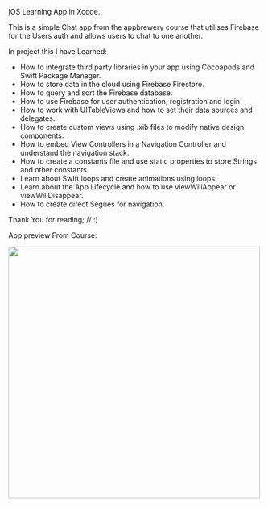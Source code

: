 IOS Learning App in Xcode.

This is a simple Chat app from the appbrewery course that utilises Firebase for the Users auth and allows
users to chat to one another.

In project this I have Learned:

* How to integrate third party libraries in your app using Cocoapods and Swift Package Manager.
* How to store data in the cloud using Firebase Firestore.
* How to query and sort the Firebase database.
* How to use Firebase for user authentication, registration and login.
* How to work with UITableViews and how to set their data sources and delegates.
* How to create custom views using .xib files to modify native design components.
* How to embed View Controllers in a Navigation Controller and understand the navigation stack.
* How to create a constants file and use static properties to store Strings and other constants.
* Learn about Swift loops and create animations using loops.
* Learn about the App Lifecycle and how to use viewWillAppear or viewWillDisappear.
* How to create direct Segues for navigation.


Thank You for reading;  // :)

App preview From Course:

<img src="https://github.com/londonappbrewery/Images/blob/master/flash_chat_flutter_demo.gif" align="left" height="500">


